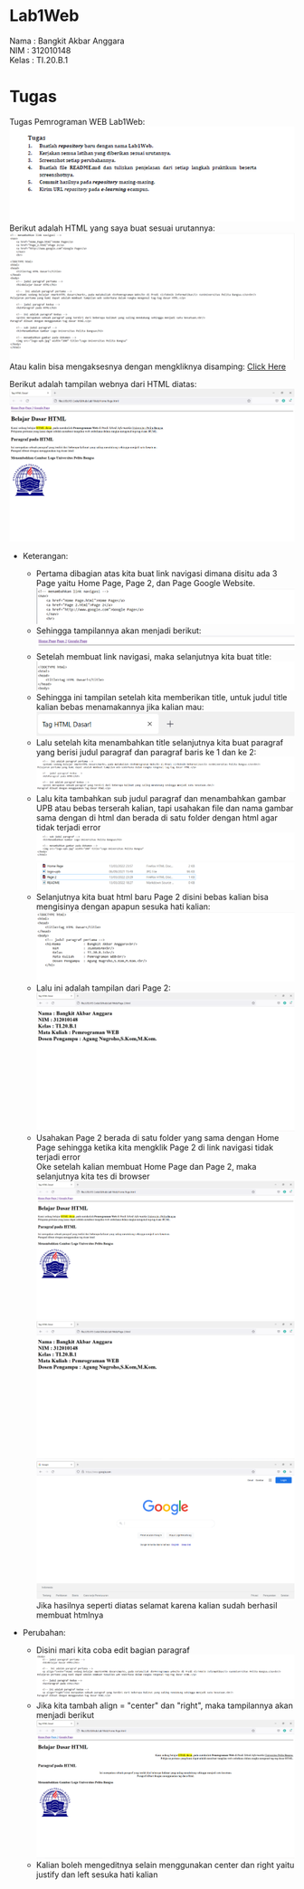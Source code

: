 # Lab1Web

Nama  : Bangkit Akbar Anggara<br>
NIM   : 312010148<br>
Kelas : TI.20.B.1<br>

# Tugas

Tugas Pemrograman WEB Lab1Web:<br>
![Screenshot_6.png](Pic/Screenshot_6.png)<br>
Berikut adalah HTML yang saya buat sesuai urutannya:<br>
![Screenshot_17.png](Pic/Screenshot_17.png)<br>
Atau kalin bisa mengaksesnya dengan mengkliknya disamping: [Click Here](Halaman_Beranda.html)<br>

Berikut adalah tampilan webnya dari HTML diatas:<br>
![Screenshot_8.png](Pic/Screenshot_8.png)<br>

- Keterangan:<br>
  - Pertama dibagian atas kita buat link navigasi dimana disitu ada 3 Page yaitu Home Page, Page 2, dan Page Google Website.<br>
   ![Screenshot_1.png](Pic/Screenshot_1.png)<br>
  - Sehingga tampilannya akan menjadi berikut:<br>
   ![Screenshot_11.png](Pic/Screenshot_11.png)<br>
  - Setelah membuat link navigasi, maka selanjutnya kita buat title:<br>
   ![Screenshot_15.png](Pic/Screenshot_15.png)<br>
  - Sehingga ini tampilan setelah kita memberikan title, untuk judul title kalian bebas menamakannya jika kalian mau:<br>
   ![Screenshot_16.png](Pic/Screenshot_16.png)<br>
  - Lalu setelah kita menambahkan title selanjutnya kita buat paragraf yang berisi judul paragraf dan paragraf baris ke 1 dan ke 2:<br>
   ![Screenshot_14.png](Pic/Screenshot_14.png)<br>
  - Lalu kita tambahkan sub judul paragraf dan menambahkan gambar UPB atau bebas terserah kalian, tapi usahakan file dan nama gambar sama dengan di html dan berada di satu folder dengan html agar tidak terjadi error<br>
   ![Screenshot_3.png](Pic/Screenshot_3.png)<br>
   ![Screenshot_5.png](Pic/Screenshot_5.png)<br>
  - Selanjutnya kita buat html baru Page 2 disini bebas kalian bisa mengisinya dengan apapun sesuka hati kalian:<br>
   ![Screenshot_4.png](Pic/Screenshot_4.png)<br>
  - Lalu ini adalah tampilan dari Page 2:<br>
   ![Screenshot_9.png](Pic/Screenshot_9.png)<br>
  - Usahakan Page 2 berada di satu folder yang sama dengan Home Page sehingga ketika kita mengklik Page 2 di link navigasi tidak terjadi error<br>
Oke setelah kalian membuat Home Page dan Page 2, maka selanjutnya kita tes di browser<br>
![Screenshot_8.png](Pic/Screenshot_8.png)<br>
![Screenshot_9.png](Pic/Screenshot_9.png)<br>
![Screenshot_10.png](Pic/Screenshot_10.png)<br>
Jika hasilnya seperti diatas selamat karena kalian sudah berhasil membuat htmlnya<br>

- Perubahan:<br>
  - Disini mari kita coba edit bagian paragraf<br>
   ![Screenshot_2.png](Pic/Screenshot_2.png)<br>
  - Jika kita tambah align = "center" dan "right", maka tampilannya akan menjadi berikut<br>
   ![Screenshot_13.png](Pic/Screenshot_13.png)<br>
  - Kalian boleh mengeditnya selain menggunakan center dan right yaitu justify dan left sesuka hati kalian<br>
